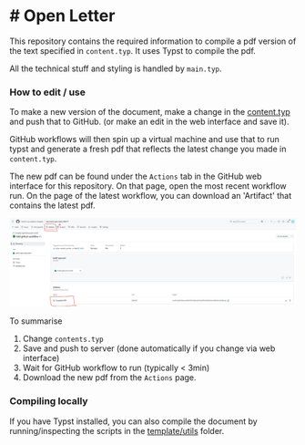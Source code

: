 # # Open Letter 

This repository contains the required information to compile a pdf version of the text specified in `content.typ`. It uses Typst to compile the pdf.

All the technical stuff and styling is handled by `main.typ`.

### How to edit / use

To make a new version of the document, make a change in the [content.typ](content.typ) and push that to GitHub. (or make an edit in the web interface and save it).

GitHub workflows will then spin up a virtual machine and use that to run typst and generate a fresh pdf that reflects the latest change you made in `content.typ`.

The new pdf can be found under the `Actions` tab in the GitHub web interface for this repository. On that page, open the most recent workflow run. On the page of the latest workflow, you can download an 'Artifact' that contains the latest pdf.

![screenshot of github interface showing the artifact page and download button](media/github-explanation.JPG)

To summarise

1. Change `contents.typ`
2. Save and push to server (done automatically if you change via web interface)
3. Wait for GitHub workflow to run (typically < 3min)
4. Download the new pdf from the `Actions` page.

### Compiling locally

If you have Typst installed, you can also compile the document by running/inspecting the scripts in the [template/utils](template/utils) folder.


